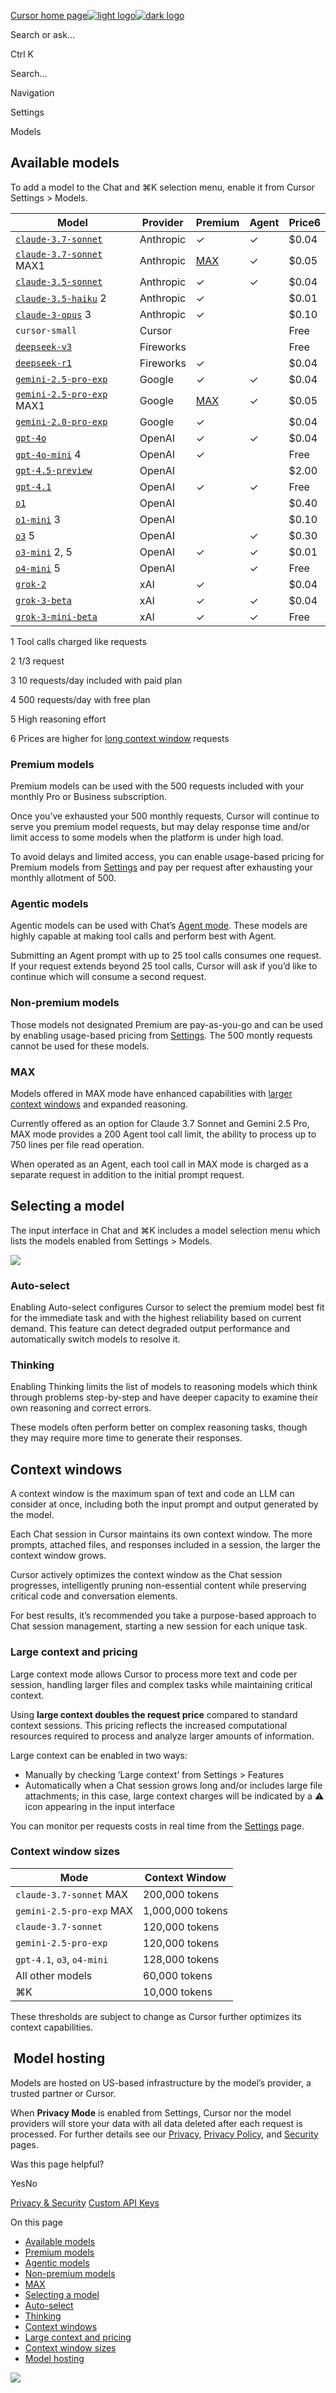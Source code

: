 [Cursor home page![light logo](https://mintlify.s3.us-west-1.amazonaws.com/cursor/images/logo/app-logo.svg)![dark logo](https://mintlify.s3.us-west-1.amazonaws.com/cursor/images/logo/app-logo.svg)](https://docs.cursor.com/)

Search or ask...

Ctrl K

Search...

Navigation

Settings

Models

## [​](https://docs.cursor.com/settings/models\#available-models)  Available models

To add a model to the Chat and ⌘K selection menu, enable it from Cursor Settings > Models.

| Model | Provider | Premium | Agent | Price6 |
| --- | --- | --- | --- | --- |
| [`claude-3.7-sonnet`](https://www.anthropic.com/claude/sonnet) | Anthropic | ✓ | ✓ | $0.04 |
| [`claude-3.7-sonnet`](https://www.anthropic.com/claude/sonnet) MAX1 | Anthropic | [MAX](https://docs.cursor.com/settings/models#max) | ✓ | $0.05 |
| [`claude-3.5-sonnet`](https://www.anthropic.com/claude/sonnet) | Anthropic | ✓ | ✓ | $0.04 |
| [`claude-3.5-haiku`](https://www.anthropic.com/claude/haiku) 2 | Anthropic | ✓ |  | $0.01 |
| [`claude-3-opus`](https://www.anthropic.com/news/claude-3-family) 3 | Anthropic | ✓ |  | $0.10 |
| `cursor-small` | Cursor |  |  | Free |
| [`deepseek-v3`](https://www.deepseek.com/) | Fireworks |  |  | Free |
| [`deepseek-r1`](https://www.deepseek.com/) | Fireworks | ✓ |  | $0.04 |
| [`gemini-2.5-pro-exp`](https://blog.google/technology/google-deepmind/gemini-model-thinking-updates-march-2025/) | Google | ✓ | ✓ | $0.04 |
| [`gemini-2.5-pro-exp`](https://blog.google/technology/google-deepmind/gemini-model-thinking-updates-march-2025/) MAX1 | Google | [MAX](https://docs.cursor.com/settings/models#max) | ✓ | $0.05 |
| [`gemini-2.0-pro-exp`](https://blog.google/technology/google-deepmind/gemini-model-updates-february-2025/) | Google | ✓ |  | $0.04 |
| [`gpt-4o`](https://openai.com/index/hello-gpt-4o/) | OpenAI | ✓ | ✓ | $0.04 |
| [`gpt-4o-mini`](https://openai.com/gpt-4o-mini) 4 | OpenAI | ✓ |  | Free |
| [`gpt-4.5-preview`](https://openai.com/index/introducing-gpt-4-5/) | OpenAI |  |  | $2.00 |
| [`gpt-4.1`](https://openai.com/index/gpt-4-1/) | OpenAI | ✓ | ✓ | Free |
| [`o1`](https://openai.com/index/learning-to-reason-with-llms/) | OpenAI |  |  | $0.40 |
| [`o1-mini`](https://openai.com/index/openai-o1-mini-advancing-cost-efficient-reasoning/) 3 | OpenAI |  |  | $0.10 |
| [`o3`](https://openai.com/index/introducing-o3-and-o4-mini/) 5 | OpenAI |  | ✓ | $0.30 |
| [`o3-mini`](https://openai.com/index/openai-o3-mini/) 2, 5 | OpenAI | ✓ | ✓ | $0.01 |
| [`o4-mini`](https://openai.com/index/introducing-o3-and-o4-mini/) 5 | OpenAI |  | ✓ | Free |
| [`grok-2`](https://x.ai/blog/grok-1212) | xAI | ✓ |  | $0.04 |
| [`grok-3-beta`](https://x.ai/news/grok-3) | xAI | ✓ | ✓ | $0.04 |
| [`grok-3-mini-beta`](https://x.ai/news/grok-3) | xAI | ✓ | ✓ | Free |

1 Tool calls charged like requests

2 1/3 request

3 10 requests/day included with paid plan

4 500 requests/day with free plan

5 High reasoning effort

6 Prices are higher for [long context window](https://docs.cursor.com/settings/models#large-context-and-pricing) requests

### [​](https://docs.cursor.com/settings/models\#premium-models)  Premium models

Premium models can be used with the 500 requests included with your monthly Pro or Business subscription.

Once you’ve exhausted your 500 monthly requests, Cursor will continue to serve you premium model requests, but may delay response time and/or limit access to some models when the platform is under high load.

To avoid delays and limited access, you can enable usage-based pricing for Premium models from [Settings](https://cursor.com/settings) and pay per request after exhausting your monthly allotment of 500.

### [​](https://docs.cursor.com/settings/models\#agentic-models)  Agentic models

Agentic models can be used with Chat’s [Agent mode](https://docs.cursor.com/chat/agent). These models are highly capable at making tool calls and perform best with Agent.

Submitting an Agent prompt with up to 25 tool calls consumes one request. If your request extends beyond 25 tool calls, Cursor will ask if you’d like to continue which will consume a second request.

### [​](https://docs.cursor.com/settings/models\#non-premium-models)  Non-premium models

Those models not designated Premium are pay-as-you-go and can be used by enabling usage-based pricing from [Settings](https://cursor.com/settings). The 500 montly requests cannot be used for these models.

### [​](https://docs.cursor.com/settings/models\#max)  MAX

Models offered in MAX mode have enhanced capabilities with [larger context windows](https://docs.cursor.com/settings/models#context-windows) and expanded reasoning.

Currently offered as an option for Claude 3.7 Sonnet and Gemini 2.5 Pro, MAX mode provides a 200 Agent tool call limit, the ability to process up to 750 lines per file read operation.

When operated as an Agent, each tool call in MAX mode is charged as a separate request in addition to the initial prompt request.

## [​](https://docs.cursor.com/settings/models\#selecting-a-model)  Selecting a model

The input interface in Chat and ⌘K includes a model selection menu which lists the models enabled from Settings > Models.

![](https://mintlify.s3.us-west-1.amazonaws.com/cursor/images/advanced/model-menu-auto-select.png)

### [​](https://docs.cursor.com/settings/models\#auto-select)  Auto-select

Enabling Auto-select configures Cursor to select the premium model best fit for the immediate task and with the highest reliability based on current demand. This feature can detect degraded output performance and automatically switch models to resolve it.

### [​](https://docs.cursor.com/settings/models\#thinking)  Thinking

Enabling Thinking limits the list of models to reasoning models which think through problems step-by-step and have deeper capacity to examine their own reasoning and correct errors.

These models often perform better on complex reasoning tasks, though they may require more time to generate their responses.

## [​](https://docs.cursor.com/settings/models\#context-windows)  Context windows

A context window is the maximum span of text and code an LLM can consider at once, including both the input prompt and output generated by the model.

Each Chat session in Cursor maintains its own context window. The more prompts, attached files, and responses included in a session, the larger the context window grows.

Cursor actively optimizes the context window as the Chat session progresses, intelligently pruning non-essential content while preserving critical code and conversation elements.

For best results, it’s recommended you take a purpose-based approach to Chat session management, starting a new session for each unique task.

### [​](https://docs.cursor.com/settings/models\#large-context-and-pricing)  Large context and pricing

Large context mode allows Cursor to process more text and code per session, handling larger files and complex tasks while maintaining critical context.

Using **large context doubles the request price** compared to standard context sessions. This pricing reflects the increased computational resources required to process and analyze larger amounts of information.

Large context can be enabled in two ways:

- Manually by checking ‘Large context’ from Settings > Features
- Automatically when a Chat session grows long and/or includes large file attachments; in this case, large context charges will be indicated by a ⚠︎ icon appearing in the input interface

You can monitor per requests costs in real time from the [Settings](https://www.cursor.com/settings) page.

### [​](https://docs.cursor.com/settings/models\#context-window-sizes)  Context window sizes

| Mode | Context Window |
| --- | --- |
| `claude-3.7-sonnet` MAX | 200,000 tokens |
| `gemini-2.5-pro-exp` MAX | 1,000,000 tokens |
| `claude-3.7-sonnet` | 120,000 tokens |
| `gemini-2.5-pro-exp` | 120,000 tokens |
| `gpt-4.1`, `o3`, `o4-mini` | 128,000 tokens |
| All other models | 60,000 tokens |
| ⌘K | 10,000 tokens |

These thresholds are subject to change as Cursor further optimizes its context capabilities.

## [​](https://docs.cursor.com/settings/models\#model-hosting)  Model hosting

Models are hosted on US-based infrastructure by the model’s provider, a trusted partner or Cursor.

When **Privacy Mode** is enabled from Settings, Cursor nor the model providers will store your data with all data deleted after each request is processed. For further details see our [Privacy](https://docs.cursor.com/account/privacy), [Privacy Policy](https://cursor.com/privacy), and [Security](https://cursor.com/security) pages.

Was this page helpful?

YesNo

[Privacy & Security](https://docs.cursor.com/account/privacy) [Custom API Keys](https://docs.cursor.com/settings/api-keys)

On this page

- [Available models](https://docs.cursor.com/settings/models#available-models)
- [Premium models](https://docs.cursor.com/settings/models#premium-models)
- [Agentic models](https://docs.cursor.com/settings/models#agentic-models)
- [Non-premium models](https://docs.cursor.com/settings/models#non-premium-models)
- [MAX](https://docs.cursor.com/settings/models#max)
- [Selecting a model](https://docs.cursor.com/settings/models#selecting-a-model)
- [Auto-select](https://docs.cursor.com/settings/models#auto-select)
- [Thinking](https://docs.cursor.com/settings/models#thinking)
- [Context windows](https://docs.cursor.com/settings/models#context-windows)
- [Large context and pricing](https://docs.cursor.com/settings/models#large-context-and-pricing)
- [Context window sizes](https://docs.cursor.com/settings/models#context-window-sizes)
- [Model hosting](https://docs.cursor.com/settings/models#model-hosting)

![](https://docs.cursor.com/settings/models)